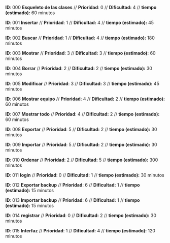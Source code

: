 
**ID**: 000 **Esqueleto de las clases** // **Prioridad**: 0 // **Dificultad:** 4 // **tiempo (estimado):** 60 minutos

**ID**: 001 **Insertar** // **Prioridad**: 1 // **Dificultad:** 4 // **tiempo (estimado):** 45 minutos

**ID**: 002 **Buscar** // **Prioridad**: 1 // **Dificultad:** 4 // **tiempo (estimado):** 180 minutos

**ID**: 003 **Mostrar** // **Prioridad**: 3 // **Dificultad:** 3 // **tiempo (estimado):** 60 minutos

**ID**: 004 **Borrar** // **Prioridad**: 2 // **Dificultad:** 2 // **tiempo (estimado):** 30 minutos

**ID**: 005 **Modificar** // **Prioridad**: 3 // **Dificultad:** 3 // **tiempo (estimado):** 45 minutos

**ID**: 006 **Mostrar equipo** // **Prioridad**: 4 // **Dificultad:** 2 // **tiempo (estimado):** 60 minutos

**ID**: 007 **Mostrar todo** // **Prioridad**: 4 // **Dificultad:** 2 // **tiempo (estimado):** 60 minutos

**ID**: 008 **Exportar** // **Prioridad**: 5 // **Dificultad:** 2 // **tiempo (estimado):** 30 minutos

**ID**: 009 **Importar** // **Prioridad**: 5 // **Dificultad:** 2 // **tiempo (estimado):** 30 minutos

**ID**: 010 **Ordenar** // **Prioridad**: 2 // **Dificultad:** 5 // **tiempo (estimado):** 300 minutos

**ID**: 011 **login** // **Prioridad**: 0 // **Dificultad:** 1 // **tiempo (estimado):** 30 minutos

**ID**: 012 **Exportar backup** // **Prioridad**: 6 // **Dificultad:** 1 // **tiempo (estimado):** 15 minutos

**ID**: 013 **Importar backup** // **Prioridad**: 6 // **Dificultad:** 1 // **tiempo (estimado):** 15 minutos

**ID**: 014 **registrar** // **Prioridad**: 0 // **Dificultad:** 2 // **tiempo (estimado):** 30 minutos

**ID**: 015 **Interfaz** // **Prioridad**: 1 // **Dificultad:** 4 // **tiempo (estimado):** 120 minutos
